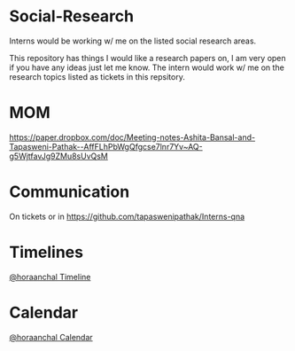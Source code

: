 # Social-Research
Interns would be working w/ me on the listed social research areas.

This repository has things I would like a research papers on, I am very open if you have any ideas just let me know. The intern would work w/ me on the research topics listed as tickets in this repsitory.

# MOM

https://paper.dropbox.com/doc/Meeting-notes-Ashita-Bansal-and-Tapasweni-Pathak--AffFLhPbWgQfgcse7lnr7Yv~AQ-g5WjtfavJg9ZMu8sUvQsM

# Communication

On tickets or in https://github.com/tapaswenipathak/Interns-qna

# Timelines

[@horaanchal Timeline]()

# Calendar

[@horaanchal Calendar](https://calendly.com/horaanchal17/15min)

